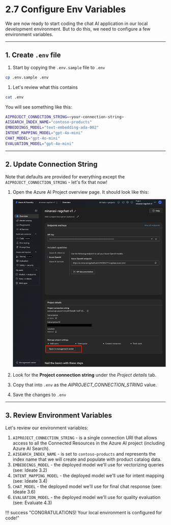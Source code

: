 # 2.7 Configure Env Variables

We are now ready to start coding the chat AI application in our local development environment. But to do this, we need to configure a few environment variables.

---

## 1. Create `.env` file

1. Start by copying the `.env.sample` file to `.env`

```bash title=""
cp .env.sample .env
```

1. Let's review what this contains

```bash title=""
cat .env
```

You will see something like this:

```bash title=""
AIPROJECT_CONNECTION_STRING=<your-connection-string>
AISEARCH_INDEX_NAME="contoso-products"
EMBEDDINGS_MODEL="text-embedding-ada-002"
INTENT_MAPPING_MODEL="gpt-4o-mini"
CHAT_MODEL="gpt-4o-mini"
EVALUATION_MODEL="gpt-4o-mini"
```

---

## 2. Update Connection String
Note that defaults are provided for everything except the `AIPROJECT_CONNECTION_STRING` - let's fix that now!

1. Open the Azure AI Project overview page. It should look like this:

    ![Project](./../img/p1-01-create/p1-create-project-08.png)

1. Look for the **Project connection string** under the _Project details_ tab. 
1. Copy that into `.env` as the _AIPROJECT_CONNECTION_STRING_ value.
1. Save the changes to `.env`

---

## 3. Review Environment Variables

Let's review our environment variables:

1. `AIPROJECT_CONNECTION_STRING` - is a single connection URI that allows access to all the Connected Resources in the Azure AI project (including Azure AI Search).
1. `AISEARCH_INDEX_NAME` - is set to `contoso-products` and represents the index name that we will create and populate with product catalog data.
1. `EMBEDDINGS_MODEL` - the deployed model we'll use for vectorizing queries (see: Ideate 3.2)
1. `INTENT_MAPPING_MODEL` - the deployed model we'll use for intent mapping (see: Ideate 3.4)
1. `CHAT_MODEL` - the deployed model we'll use for final chat response (see: Ideate 3.6)
1. `EVALUATION_MODEL` - the deployed model we'll use for quality evaluation (see: Evaluate 4.3)


!!! success "CONGRATULATIONS! Your local environment is configured for code!"